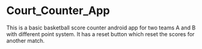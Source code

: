 # Court_Counter_App
This is a basic basketball score counter android app for two teams A and B with different point system. It has a reset button
which reset the scores for another match. 

